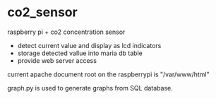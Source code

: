 # co2_sensor

raspberry pi + co2 concentration sensor

- detect current value and display as lcd indicators
- storage detected vallue into maria db table
- provide web server access

current apache document root on the raspberrypi is "/var/www/html"

graph.py is used to generate graphs from SQL database.

